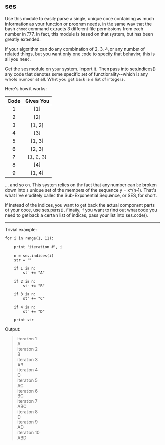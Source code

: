 ses
------

Use this module to easily parse a single, unique 
code containing as much information as your 
function or program needs, in the same way that the 
bash `chmod` command extracts 3 different file
permissions from each number in 777. In fact, this 
module is based on that system, but has been 
greatly extended.  

If your algorithm can do any combination of 2, 3, 4, 
or any number of related things, but you want only 
one code to specify that behavior, this is all 
you need. 

Get the ses module on your system. Import it. 
Then pass into ses.indices() any code that denotes
some specific set of functionality--which is any
whole number at all. What you get back is a list
of integers.

Here's how it works:   

|     Code      |   Gives You      |
|:-------------:|:----------------:|
| 1             |      [1]         |
| 2             |   [2]            |
| 3             |  [1, 2]          |
| 4             |   [3]            |
| 5             |    [1, 3]        |
| 6             |    [2, 3]        |
| 7             |    [1, 2, 3]     |
| 8             |    [4]           |
| 9             |    [1, 4]        |

... and so on. This system relies on the fact that 
any number can be broken down into a unique set of 
the members of the sequence y = x^(n-1). That's what 
I've eruditely called the Sub-Exponential Sequence, 
or SES, for short.

If instead of the indices, you want to get back the
actual component parts of your code, use ses.parts().
Finally, if you want to find out what code you need to 
get back a certain list of indices, pass your list into
ses.code(). 

--------------------------

Trivial example:

    for i in range(1, 11):

        print "iteration #", i

        n = ses.indices(i)
        str = ""

        if 1 in n:
            str += "A"

        if 2 in n:
            str += "B"

        if 3 in n:
            str += "C"

        if 4 in n:
            str += "D"

        print str

Output:

> iteration 1  
> A  
> iteration 2  
> B  
> iteration 3  
> AB  
> iteration 4  
> C  
> iteration 5  
> AC  
> iteration 6  
> BC  
> iteration 7  
> ABC  
> iteration 8  
> D  
> iteration 9  
> AD  
> iteration 10   
> ABD  
